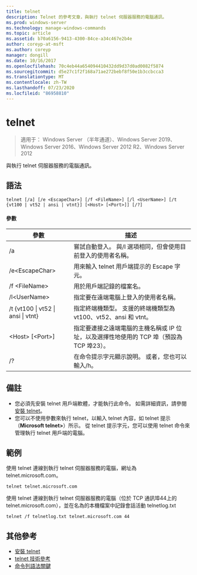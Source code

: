 ```yaml
---
title: telnet
description: Telnet 的參考文章，與執行 telnet 伺服器服務的電腦通訊。
ms.prod: windows-server
ms.technology: manage-windows-commands
ms.topic: article
ms.assetid: b70a6156-9413-4300-84ce-a34c467e2b4e
author: coreyp-at-msft
ms.author: coreyp
manager: dongill
ms.date: 10/16/2017
ms.openlocfilehash: 70c4eb44a654094410432dd9d37d0ad0082f5874
ms.sourcegitcommit: d5e27c1f2f168a71ae272bebf8f50e1b3ccbcca3
ms.translationtype: MT
ms.contentlocale: zh-TW
ms.lasthandoff: 07/23/2020
ms.locfileid: "86958810"
---
```

# <a name="telnet"></a>telnet

> 適用于： Windows Server （半年通道）、Windows Server 2019、Windows Server 2016、Windows Server 2012 R2、Windows Server 2012

與執行 telnet 伺服器服務的電腦通訊。

## <a name="syntax"></a>語法
```
telnet [/a] [/e <EscapeChar>] [/f <FileName>] [/l <UserName>] [/t {vt100 | vt52 | ansi | vtnt}] [<Host> [<Port>]] [/?]
```
#### <a name="parameters"></a>參數
|參數|描述|
|-------|--------|
|/a|嘗試自動登入。 與/l 選項相同，但會使用目前登入的使用者名稱。|
|/e\<EscapeChar>|用來輸入 telnet 用戶端提示的 Escape 字元。|
|/f \<FileName>|用於用戶端記錄的檔案名。|
|/l\<UserName>|指定要在遠端電腦上登入的使用者名稱。|
|/t {vt100 &#124; vt52 &#124; ansi &#124; vtnt}|指定終端機類型。 支援的終端機類型為 vt100、vt52、ansi 和 vtnt。|
|\<Host> [\<Port>]|指定要連接之遠端電腦的主機名稱或 IP 位址，以及選擇性地使用的 TCP 埠（預設為 TCP 埠23）。|
|/?|在命令提示字元顯示說明。 或者，您也可以輸入/h。|

## <a name="remarks"></a>備註
-   您必須先安裝 telnet 用戶端軟體，才能執行此命令。 如需詳細資訊，請參閱[安裝 telnet](/previous-versions/windows/it-pro/windows-server-2008-R2-and-2008/cc754293(v=ws.10))。
-   您可以不使用參數來執行 telnet，以輸入 telnet 內容，如 telnet 提示（**Microsoft telnet>**）所示。 從 telnet 提示字元，您可以使用 telnet 命令來管理執行 telnet 用戶端的電腦。

## <a name="examples"></a>範例
使用 telnet 連線到執行 telnet 伺服器服務的電腦，網址為 telnet.microsoft.com。
```
telnet telnet.microsoft.com
```
使用 telnet 連線到執行 telnet 伺服器服務的電腦（位於 TCP 通訊埠44上的 telnet.microsoft.com），並在名為的本機檔案中記錄會話活動 telnetlog.txt
```
telnet /f telnetlog.txt telnet.microsoft.com 44
```

## <a name="additional-references"></a>其他參考
-   [安裝 telnet](/previous-versions/windows/it-pro/windows-server-2008-R2-and-2008/cc754293(v=ws.10))
-   [telnet 技術參考](/previous-versions/windows/it-pro/windows-server-2008-R2-and-2008/cc754987(v=ws.10))
- [命令列語法關鍵](command-line-syntax-key.md)
